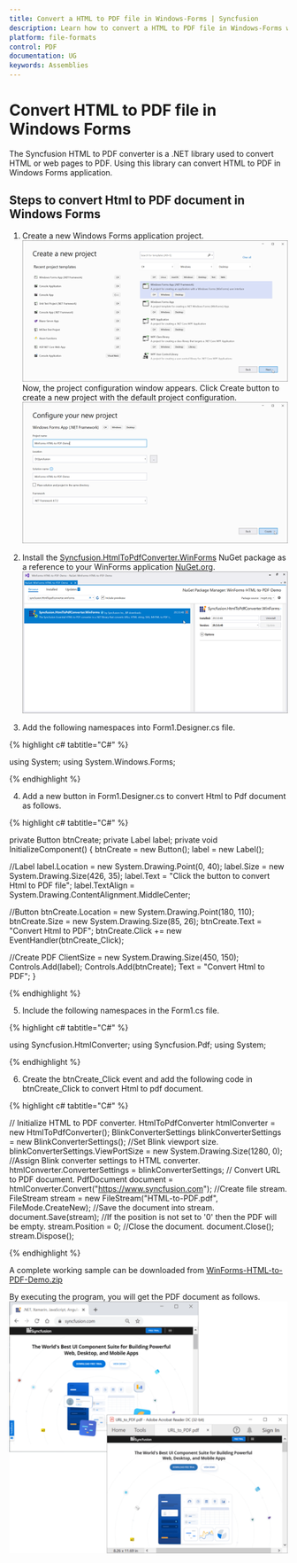 ```yaml
---
title: Convert a HTML to PDF file in Windows-Forms | Syncfusion
description: Learn how to convert a HTML to PDF file in Windows-Forms with easy steps using Syncfusion .NET HTML converter library.
platform: file-formats
control: PDF
documentation: UG
keywords: Assemblies
---
```


# Convert HTML to PDF file in Windows Forms

The Syncfusion HTML to PDF converter is a .NET library used to convert HTML or web pages to PDF. Using this library can convert HTML to PDF in Windows Forms application.

## Steps to convert Html to PDF document in Windows Forms

1. Create a new Windows Forms application project.
![Convert HTMLToPDF Windows Forms Step1](htmlconversion_images/Windows_Forms_step1.png)
Now, the project configuration window appears. Click Create button to create a new project with the default project configuration.
![Convert HTMLToPDF Windows Forms Step2](htmlconversion_images/Windows_Forms_step2.png)

2. Install the [Syncfusion.HtmlToPdfConverter.WinForms](https://www.nuget.org/packages/Syncfusion.HtmlToPdfConverter.WinForms) NuGet package as a reference to your WinForms application [NuGet.org](https://www.nuget.org/).
![Convert HTMLToPDF Windows Forms Step3](htmlconversion_images/Windows_Forms_step3.png)

3. Add the following namespaces into Form1.Designer.cs file.

{% highlight c# tabtitle="C#" %}

using System;
using System.Windows.Forms;

{% endhighlight %}

4. Add a new button in Form1.Designer.cs to convert Html to Pdf document as follows.

{% highlight c# tabtitle="C#" %}

private Button btnCreate;
private Label label;
private void InitializeComponent()
{
btnCreate = new Button();
label = new Label();

//Label
label.Location = new System.Drawing.Point(0, 40);
label.Size = new System.Drawing.Size(426, 35);
label.Text = "Click the button to convert Html to PDF file";
label.TextAlign = System.Drawing.ContentAlignment.MiddleCenter;

//Button
btnCreate.Location = new System.Drawing.Point(180, 110);
btnCreate.Size = new System.Drawing.Size(85, 26);
btnCreate.Text = "Convert Html to PDF";
btnCreate.Click += new EventHandler(btnCreate_Click);

//Create PDF
ClientSize = new System.Drawing.Size(450, 150);
Controls.Add(label);
Controls.Add(btnCreate);
Text = "Convert Html to PDF";
}

{% endhighlight %}

5. Include the following namespaces in the Form1.cs file.

{% highlight c# tabtitle="C#" %}

using Syncfusion.HtmlConverter;
using Syncfusion.Pdf;
using System;

{% endhighlight %}

6. Create the btnCreate_Click event and add the following code in btnCreate_Click to convert Html to pdf document.

{% highlight c# tabtitle="C#" %}

// Initialize HTML to PDF converter.
HtmlToPdfConverter htmlConverter = new HtmlToPdfConverter();
BlinkConverterSettings blinkConverterSettings = new BlinkConverterSettings();
//Set Blink viewport size.
blinkConverterSettings.ViewPortSize = new System.Drawing.Size(1280, 0);
//Assign Blink converter settings to HTML converter.
htmlConverter.ConverterSettings = blinkConverterSettings;
// Convert URL to PDF document.
PdfDocument document = htmlConverter.Convert("https://www.syncfusion.com");
//Create file stream.
FileStream stream = new FileStream("HTML-to-PDF.pdf", FileMode.CreateNew);
//Save the document into stream.
document.Save(stream);
//If the position is not set to '0' then the PDF will be empty.
stream.Position = 0;
//Close the document.
document.Close();
stream.Dispose();

{% endhighlight %}

A complete working sample can be downloaded from [WinForms-HTML-to-PDF-Demo.zip](https://www.syncfusion.com/downloads/support/directtrac/general/ze/WinForms-HTML-to-PDF-Demo-819812860)

By executing the program, you will get the PDF document as follows.
![Convert HTMLToPDF Windows Forms output](htmlconversion_images/htmltopdfoutput.png)


